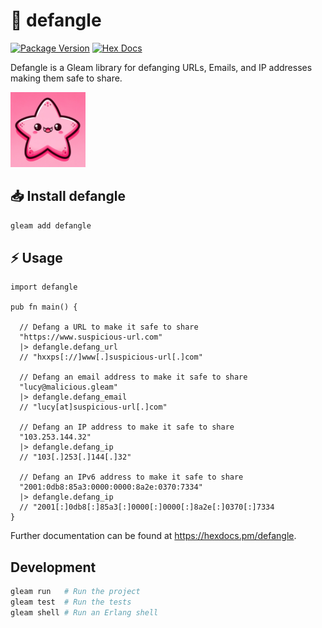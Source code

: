 # 🦇 defangle

[![Package Version](https://img.shields.io/hexpm/v/defangle)](https://hex.pm/packages/defangle)
[![Hex Docs](https://img.shields.io/badge/hex-docs-ffaff3)](https://hexdocs.pm/defangle/)

Defangle is a Gleam library for defanging URLs, Emails, and IP addresses making them safe to share.

<img src="https://github.com/brittonhayes/defangle/blob/main/.github/assets/defangle-logo.png" width="120">

## 📥 Install defangle

```sh
gleam add defangle
```

## ⚡ Usage

```gleam
import defangle

pub fn main() {
  
  // Defang a URL to make it safe to share
  "https://www.suspicious-url.com"
  |> defangle.defang_url
  // "hxxps[://]www[.]suspicious-url[.]com"

  // Defang an email address to make it safe to share
  "lucy@malicious.gleam"
  |> defangle.defang_email
  // "lucy[at]suspicious-url[.]com"

  // Defang an IP address to make it safe to share
  "103.253.144.32"
  |> defangle.defang_ip
  // "103[.]253[.]144[.]32"
  
  // Defang an IPv6 address to make it safe to share
  "2001:0db8:85a3:0000:0000:8a2e:0370:7334"
  |> defangle.defang_ip
  // "2001[:]0db8[:]85a3[:]0000[:]0000[:]8a2e[:]0370[:]7334
}
```

Further documentation can be found at <https://hexdocs.pm/defangle>.

## Development

```sh
gleam run   # Run the project
gleam test  # Run the tests
gleam shell # Run an Erlang shell
```
